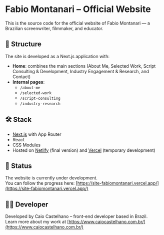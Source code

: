 # Fabio Montanari – Official Website

This is the source code for the official website of Fabio Montanari — a Brazilian screenwriter, filmmaker, and educator.

## 🧭 Structure

The site is developed as a Next.js application with:

- **Home**: combines the main sections (About Me, Selected Work, Script Consulting & Development, Industry Engagement & Research, and Contact)
- **Internal pages**:
  - `/about-me`  
  - `/selected-work`  
  - `/script-consulting`  
  - `/industry-research`

## 🛠️ Stack

- [Next.js](https://nextjs.org/) with App Router  
- React  
- CSS Modules  
- Hosted on [Netlify](https://www.netlify.com/) (final version) and [Vercel](https://vercel.com/) (temporary development)

## 🚧 Status

The website is currently under development.  
You can follow the progress here: [https://site-fabiomontanari.vercel.app/](https://site-fabiomontanari.vercel.app/)

## 👨‍💻 Developer

Developed by Caio Castelhano – front-end developer based in Brazil.  
Learn more about my work at [https://www.caiocastelhano.com.br/](https://www.caiocastelhano.com.br/)
